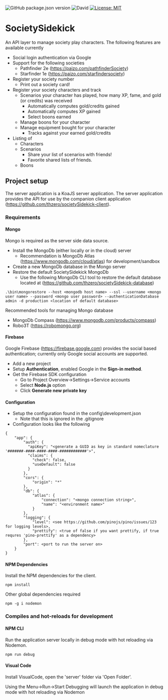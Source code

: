 ![GitHub package.json version](https://img.shields.io/github/package-json/v/thzero/societySidekick-server)
![David](https://img.shields.io/david/thzero/societySidekick-server)
[![License: MIT](https://img.shields.io/badge/License-MIT-yellow.svg)](https://opensource.org/licenses/MIT)

# SocietySidekick

An API layer to manage society play characters.  The following features are available currently

* Social login authentication via Google
* Support for the following societies
  * Pathfinder 2e (https://paizo.com/pathfinderSociety)
  * Starfinder 1e (https://paizo.com/starfindersociety)
* Register your society number
  * Print out a society card!
* Register your society characters and track
  * Scenarios your character has played, how many XP, fame, and gold (or credits) was received
    * Automatically computes gold/credits gained
    * Automatically computes XP gained
    * Select boons earned
  * Manage boons for your character
  * Manage equipment bought for your character
    * Tracks against your earned gold/credits
* Listing of
  * Characters
  * Scenarios
    * Share your list of scenarios with friends!
    * Favorite shared lists of friends.
  * Boons

## Project setup

The server application is a KoaJS server application.  The server application provides the API for use by the companion client application (https://github.com/thzero/societySidekick-client).

### Requirements

#### Mongo

Mongo is required as the server side data source.

* Install the MongoDb (either locally or in the cloud) server
  * Recommendation is MongoDb Atlas (https://www.mongodb.com/cloud/atlas) for development/sandbox
* Create a new MongoDb database in the Mongo server
* Restore the default SocietySidekick MongoDb
  * Use the following MongoDb CLI tool to restore the default database located at (https://github.com/thzero/societySidekick-database)

```
.\bin\mongorestore --host <mongodb host name> --ssl --username <mongo user name> --password <mongo user password> --authenticationDatabase admin -d production <location of default database>
```

Recommended tools for managing Mongo database
* MongoDb Compass (https://www.mongodb.com/products/compass)
* Robo3T (https://robomongo.org)

#### Firebase

Google Firebase (https://firebase.google.com) provides the social based authentication; currently only Google social accounts are supported.

* Add a new project
* Setup **Authentication**, enabled Google in the **Sign-in method**.
* Get the Firebase SDK configuration
  * Go to Project Overview->Settings->Service accounts
  * Select **Node.js** option
  * Click **Generate new private key**

#### Configuration

* Setup the configuration found in the config\development.json
  * Note that this is ignored in the .gitignore
* Configuration looks like the following

```
{
    "app": {
        "auth": {
          "apiKey": "<generate a GUID as key in standard nomeclature '#######-####-####-####-############'>",
          "claims": {
            "check": false,
            "useDefault": false
          }
        },
        "cors": {
            "origin": "*"
        },
        "db": {
            "atlas": {
                "connection": "<mongo connection string>",
                "name": "<environment name>"
            }
        },
        "logging": {
            "level": <see https://github.com/pinojs/pino/issues/123 for logging levels>,
            "prettify": <true of false if you want prettify, if true requres 'pino-prettify' as a dependency>
        },
        "port": <port to run the server on>
    }
}
```

#### NPM Dependencies

Install the NPM dependencies for the client.

```
npm install
```

Other global dependencies required

```
npm -g i nodemon
```

### Compiles and hot-reloads for development

#### NPM CLI

Run the application server locally in debug mode with hot reloading via Nodemon.

```
npm run debug
```

#### Visual Code

Install VisualCode, open the 'server' folder via 'Open Folder'.

Using the Menu->Run->Start Debugging will launch the application in debug mode with hot reloading via Nodemon
